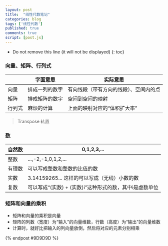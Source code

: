 ```yaml
---
layout: post
title:  "线性代数笔记"
categories: blog
tags: ['线性代数']
published: true
comments: true
script: [post.js]
---
```


* Do not remove this line (it will not be displayed)
{: toc}


### 向量、矩阵、行列式

||字面意思|实际意思|
|--|--|--|
|向量|排成一列的数字|有向线段（带有方向的线段）、空间内的点|
|矩阵|排成矩阵的数字|空间到空间的映射|
|行列式|麻烦的计算|上面的映射对应的“体积扩大率”|

> Transpose 转置

### 数

|自然数|0,1,2,3,...|
|--|--|
|整数|...,-2,-1,0,1,2,...| 
|有理数|可以写成整数和整数的比值的数|
|实数|3.14159265... 这样的可以写成（无线）小数的数|
|复数|可以写成“(实数) + (实数)i”这种形式的数，其中i是虚数单位|


### 矩阵和向量的乘积

* 矩阵和向量的乘积是向量
* 矩阵的列数（宽度）为“输入”的向量维数，行数（高度）为“输出”的向量维数
* 计算时，就好比把输入的列向量放倒，然后将对应的元素分别相乘


{% endpost #9D9D9D %}


